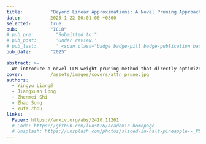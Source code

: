 ```yaml
---
title:          "Beyond Linear Approximations: A Novel Pruning Approach for Attention Matrix"
date:           2025-1-22 00:01:00 +0800
selected:       true
pub:            "ICLR"
# pub_pre:        "Submitted to "
# pub_post:       'Under review.'
# pub_last:       ' <span class="badge badge-pill badge-publication badge-success">Spotlight</span>'
pub_date:       "2025"

abstract: >-
  We introduce a novel LLM weight pruning method that directly optimizes for approximating the non-linear attention matrix—with theoretical convergence guarantees—effectively reducing computational costs while maintaining model performance.
cover:          /assets/images/covers/attn_prune.jpg
authors:
  - Yingyu Liang@
  - Jiangxuan Long
  - Zhenmei Shi
  - Zhao Song
  - Yufa Zhou
links:
  Paper: https://arxiv.org/abs/2410.11261
  # Code: https://github.com/luost26/academic-homepage
  # Unsplash: https://unsplash.com/photos/sliced-in-half-pineapple--_PLJZmHZzk
---
```

